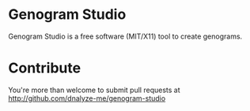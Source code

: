 
Genogram Studio
===============

Genogram Studio is a free software (MIT/X11) tool to create genograms.

Contribute
==========

You're more than welcome to submit pull requests at http://github.com/dnalyze-me/genogram-studio
